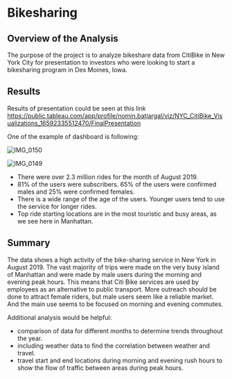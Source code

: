 # Bikesharing
## Overview of the Analysis
The purpose of the project is to analyze bikeshare data from CitiBike in New York City for presentation to investors who were looking to start a bikesharing program in Des Moines, Iowa.

## Results

Results of presentation could be seen at this link https://public.tableau.com/app/profile/nomin.batjargal/viz/NYC_CitiBike_Visualizations_16592335512470/FinalPresentation 

One of the example of dashboard is following:

![IMG_0150](https://user-images.githubusercontent.com/66500222/182055801-c19965b1-df86-42f7-893f-c90be1977324.jpeg)


![IMG_0149](https://user-images.githubusercontent.com/66500222/182055687-fe789ebd-9384-4419-8892-73a50b85441b.png)


- There were over 2.3 million rides for the month of August 2019.
- 81% of the users were subscribers. 65% of the users were confirmed males and 25% were confirmed females.
- There is a wide range of the age of the users. Younger users tend to use the service for longer rides.
- Top ride starting locations are in the most touristic and busy areas, as we see here in Manhattan.

## Summary
The data shows a high activity of the bike-sharing service in New York in August 2019. The vast majority of trips were made on the very busy island of Manhattan and were made by male users during the morning and evening peak hours.  This means that Citi Bike services are used by employees as an alternative to public transport. More outreach should be done to attract female riders, but male users seem like a reliable market.  And the main use seems to be focused on morning and evening commutes.

Additional analysis would be helpful:
- comparison of data for different months to determine trends throughout the year.
- including weather data to find the correlation between weather and travel.
- travel start and end locations during morning and evening rush hours to show the flow of traffic between areas during peak hours.
  
